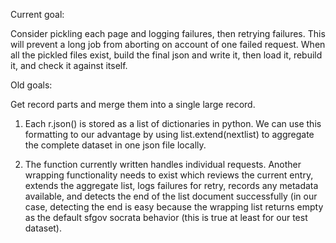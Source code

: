 
Current goal:

Consider pickling each page and logging failures, then retrying failures. This will prevent a long job from aborting on account of one failed request.  When all the pickled files exist, build the final json and write it, then load it, rebuild it, and check it against itself.





Old goals:

Get record parts and merge them into a single large record.

1. Each r.json() is stored as a list of dictionaries in python. We can use
this formatting to our advantage by using list.extend(nextlist) to aggregate
the complete dataset in one json file locally.

2. The function currently written handles individual requests.  Another wrapping
functionality needs to exist which reviews the current entry, extends the aggregate
list, logs failures for retry, records any metadata available, and detects the end 
of the list document successfully (in our case, detecting the end is easy because
the wrapping list returns empty as the default sfgov socrata behavior (this is true
at least for our test dataset).
